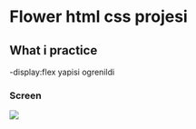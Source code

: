 # Flower html css projesi

## What i practice
-display:flex yapisi ogrenildi

### Screen
![](screen.gif)
